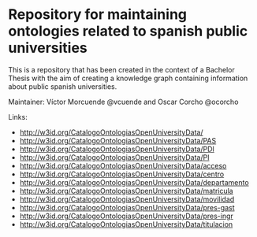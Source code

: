 # Repository for maintaining ontologies related to spanish public universities
This is a repository that has been created in the context of a Bachelor Thesis with the aim of creating a knowledge graph containing information about public spanish universities.

Maintainer: Víctor Morcuende @vcuende and Oscar Corcho @ocorcho

Links:
* http://w3id.org/CatalogoOntologiasOpenUniversityData/
* http://w3id.org/CatalogoOntologiasOpenUniversityData/PAS
* http://w3id.org/CatalogoOntologiasOpenUniversityData/PDI
* http://w3id.org/CatalogoOntologiasOpenUniversityData/PI
* http://w3id.org/CatalogoOntologiasOpenUniversityData/acceso
* http://w3id.org/CatalogoOntologiasOpenUniversityData/centro
* http://w3id.org/CatalogoOntologiasOpenUniversityData/departamento
* http://w3id.org/CatalogoOntologiasOpenUniversityData/matricula
* http://w3id.org/CatalogoOntologiasOpenUniversityData/movilidad
* http://w3id.org/CatalogoOntologiasOpenUniversityData/pres-gast
* http://w3id.org/CatalogoOntologiasOpenUniversityData/pres-ingr
* http://w3id.org/CatalogoOntologiasOpenUniversityData/titulacion
